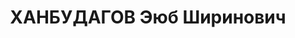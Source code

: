 ---
title: ХАНБУДАГОВ Эюб Ширинович
description: "Род. 1893. Член ВКП(б) с 1918. В 1923-1924 возглавлял нац-ский уклон\
  \ (\"ханбудаговщину\"). Исключен 28.01.1937 Ворошиловским РК АКП(б) \"как к-р троцкист\
  \ и националист, изъятый органами НКВД\". Восст. в партии посмертно решением бюро\
  \ ЦК КП Азербайджана от 03.06.1958.\n Пред. АзЧК (1920-21). Пред. Правления Азсельбанка\
  \ (1926). Зам. пред. Президиума Азериттифака (1937). Прож.: Аз.ССР, г.Баку.\n Арестован\
  \ 18.12.1936\n Обвинение: КРТД - участник с 1932 и член центра к-р, повстанческой,\
  \ шпионско-террор., буржуазно-нац-ской орг-ции в Азербайджане.\n Приговор: ОСО при\
  \ НКВД СССР, 23.07.1937 - 5 лет ИТЛ. *** ВК ВС СССР 12.10.1937 обв. ст.ст. 64, 69,70\
  \ и 73 УК АзерССР ВМН. Расстрелян 13.10.1937\n Реабилитирован ВК ВС СССР 26.12.1957\
  \ за отсутствием состава преступления.\n Источники: Сталинский список от 03.10.1937\
  \ (Аз.ССР, Кат.1)| Личное дело №38875 (АПД УДПАР, ф.6, оп.9, д.523)| Обвинительное\
  \ заключение по делу (по газ. \"Вышка\", 16.10.1937)."
---